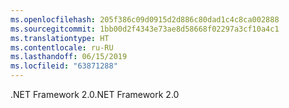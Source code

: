 ```yaml
---
ms.openlocfilehash: 205f386c09d0915d2d886c80dad1c4c8ca002888
ms.sourcegitcommit: 1bb00d2f4343e73ae8d58668f02297a3cf10a4c1
ms.translationtype: HT
ms.contentlocale: ru-RU
ms.lasthandoff: 06/15/2019
ms.locfileid: "63871288"
---
```

<span data-ttu-id="bf13f-101">.NET Framework 2.0</span><span class="sxs-lookup"><span data-stu-id="bf13f-101">.NET Framework 2.0</span></span>